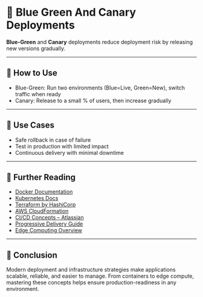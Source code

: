 # 🚀 Blue Green And Canary Deployments

**Blue-Green** and **Canary** deployments reduce deployment risk by releasing new versions gradually.

---

## 🧰 How to Use

- Blue-Green: Run two environments (Blue=Live, Green=New), switch traffic when ready
- Canary: Release to a small % of users, then increase gradually

---

## 🧠 Use Cases

- Safe rollback in case of failure
- Test in production with limited impact
- Continuous delivery with minimal downtime

---

## 📘 Further Reading

- [Docker Documentation](https://docs.docker.com/)
- [Kubernetes Docs](https://kubernetes.io/docs/)
- [Terraform by HashiCorp](https://www.terraform.io/)
- [AWS CloudFormation](https://aws.amazon.com/cloudformation/)
- [CI/CD Concepts – Atlassian](https://www.atlassian.com/continuous-delivery)
- [Progressive Delivery Guide](https://launchdarkly.com/blog/what-is-progressive-delivery/)
- [Edge Computing Overview](https://www.cloudflare.com/learning/serverless/what-is-edge-computing/)

---

## 💬 Conclusion

Modern deployment and infrastructure strategies make applications scalable, reliable, and easier to manage. 
From containers to edge compute, mastering these concepts helps ensure production-readiness in any environment.
